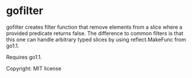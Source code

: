 gofilter
========

gofilter creates filter function that remove elements from a slice where a provided predicate returns false. The difference to common filters is that this one can handle arbitrary typed slices by using reflect.MakeFunc from go1.1.

Requires go1.1.

Copyright: MIT license
